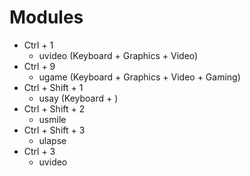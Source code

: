 # Modules

- Ctrl + 1
  - uvideo (Keyboard + Graphics + Video)
- Ctrl + 9
  - ugame (Keyboard + Graphics + Video + Gaming)
- Ctrl + Shift + 1
  - usay (Keyboard + )
- Ctrl + Shift + 2
  - usmile
- Ctrl + Shift + 3
  - ulapse
- Ctrl + 3
  - uvideo
